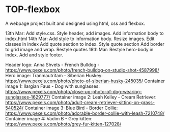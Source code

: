 # TOP-flexbox
A webpage project built and designed using html, css and flexbox.

13th Mar:	Add style.css. Style header, add images.
		Add information body to index.html
14th Mar:	Add style to information body. Resize images. Edit classes in index
		Add quote section to index.
		Style quote section
		Add border to grid image and wrap. Restyle quotes
18th Mar:	Restyle hero-body in index. Add and style footer. 


Header logo: Anna Shvets - French Bulldog - https://www.pexels.com/photo/french-bulldog-on-studio-shot-4587998/
Hero image: Tranmautritam - Siberian Huskey: https://www.pexels.com/photo/photo-of-siberian-husky-245035/
Container image 1: Ilargian Faus - Dog with sunglasses: https://www.pexels.com/photo/close-up-photo-of-dog-wearing-sunglasses-1629777/
Container image 2: Leah Kelley - Cream Retriever: https://www.pexels.com/photo/adult-cream-retriever-sitting-on-grass-540524/
Container image 3: Blue Bird - Border Collie: https://www.pexels.com/photo/adorable-border-collie-with-leash-7210748/
Container image 4: Vadim B - Grey kitten: https://www.pexels.com/photo/grey-fur-kitten-127028/
